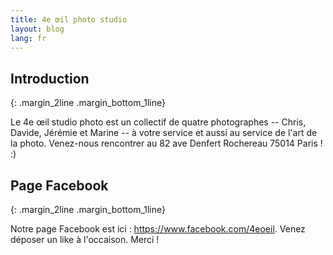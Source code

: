 ```yaml
---
title: 4e œil photo studio
layout: blog
lang: fr
---
```


## Introduction
{: .margin_2line .margin_bottom_1line}

Le 4e œil studio photo est un collectif de quatre photographes -- Chris, Davide, Jérémie et Marine -- à votre service et aussi au service de l'art de la photo. Venez-nous rencontrer au 82 ave Denfert Rochereau 75014 Paris ! :)

## Page Facebook
{: .margin_2line .margin_bottom_1line}

Notre page Facebook est ici : <https://www.facebook.com/4eoeil>. Venez déposer un like à l'occaison. Merci !